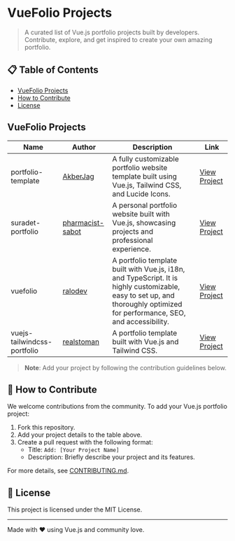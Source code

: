 # VueFolio Projects

> A curated list of Vue.js portfolio projects built by developers. Contribute, explore, and get inspired to create your own amazing portfolio.

## 📋 Table of Contents

- [VueFolio Projects](#-vuefolio-projects)
- [How to Contribute](#-how-to-contribute)
- [License](#-license)

## VueFolio Projects

| Name | Author | Description | Link |
|------|--------|-------------|------|
| portfolio-template | [AkberJag](https://github.com/AkberJag) | A fully customizable portfolio website template built using Vue.js, Tailwind CSS, and Lucide Icons. | [View Project](https://github.com/AkberJag/portfolio-template) |
| suradet-portfolio | [pharmacist-sabot](https://github.com/pharmacist-sabot) | A personal portfolio website built with Vue.js, showcasing projects and professional experience. | [View Project](https://github.com/pharmacist-sabot/suradet-portfolio) |
| vuefolio | [ralodev](https://github.com/ralodev) | A portfolio template built with Vue.js, i18n, and TypeScript. It is highly customizable, easy to set up, and thoroughly optimized for performance, SEO, and accessibility. | [View Project](https://github.com/ralodev/vuefolio) |
| vuejs-tailwindcss-portfolio | [realstoman](https://github.com/realstoman) | A portfolio template built with Vue.js and Tailwind CSS. | [View Project](https://github.com/realstoman/vuejs-tailwindcss-portfolio) |

> **Note**: Add your project by following the contribution guidelines below.

## 🤝 How to Contribute

We welcome contributions from the community. To add your Vue.js portfolio project:

1. Fork this repository.
2. Add your project details to the table above.
3. Create a pull request with the following format:
   - Title: `Add: [Your Project Name]`
   - Description: Briefly describe your project and its features.

For more details, see [CONTRIBUTING.md](./CONTRIBUTING.md).

## 📄 License

This project is licensed under the MIT License.

---

Made with ❤️ using Vue.js and community love.
